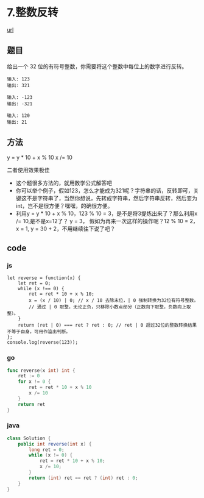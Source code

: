 # 7.整数反转

[url](https://leetcode-cn.com/problems/reverse-integer/)

## 题目

给出一个 32 位的有符号整数，你需要将这个整数中每位上的数字进行反转。

```
输入: 123
输出: 321

输入: -123
输出: -321

输入: 120
输出: 21
```

## 方法

y = y * 10 + x % 10
x /= 10

二者使用效果极佳

- 这个题很多方法的，就用数学公式解答吧
- 你可以举个例子，假如123，怎么才能成为321呢？字符串的话，反转即可，关键这不是字符串了，当然你想说，先转成字符串，然后字符串反转，然后变为int，岂不是很方便？嘿嘿，的确很方便。
- 利用y = y * 10 + x % 10，123 % 10 = 3，是不是将3提炼出来了？那么利用x /= 10,是不是x=12了？ y = 3， 假如为再来一次这样的操作呢？12 % 10 = 2， x = 1, y = 30 + 2，不用继续往下说了吧？


## code

### js

```js{cmd="node"}
let reverse = function(x) {
    let ret = 0;
    while (x !== 0) {
        ret = ret * 10 + x % 10;
        x = (x / 10) | 0; // x / 10 去除末位，| 0 强制转换为32位有符号整数。
        // 通过 | 0 取整，无论正负，只移除小数点部分（正数向下取整，负数向上取整）。
    }
    return (ret | 0) === ret ? ret : 0; // ret | 0 超过32位的整数转换结果不等于自身，可用作溢出判断。
};
console.log(reverse(123));
```

### go

```go
func reverse(x int) int {
	ret := 0
	for x != 0 {
		ret = ret * 10 + x % 10
		x /= 10
	}
	return ret
}
```

### java

```java
class Solution {
    public int reverse(int x) {
        long ret = 0;
        while (x != 0) {
            ret = ret * 10 + x % 10;
            x /= 10;
        }
        return (int) ret == ret ? (int) ret : 0;
    }
}
```

